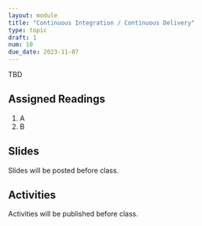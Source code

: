 ```yaml
---
layout: module
title: "Continuous Integration / Continuous Delivery"
type: topic
draft: 1
num: 10
due_date: 2023-11-07
---
```


TBD

## Assigned Readings

1. A
2. B

## Slides
Slides will be posted before class.


## Activities
Activities will be published before class.
